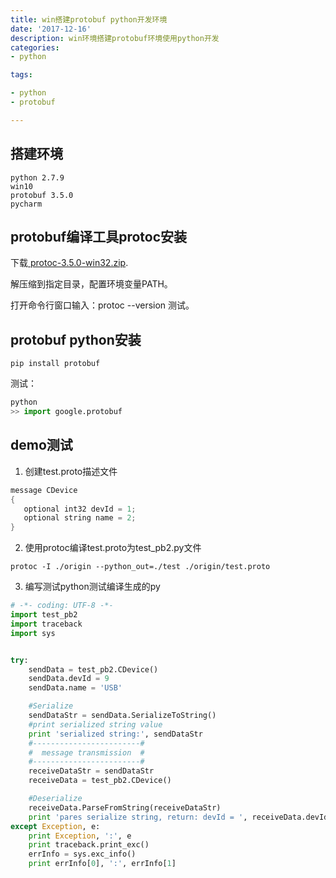 ```yaml
---
title: win搭建protobuf python开发环境
date: '2017-12-16'
description: win环境搭建protobuf环境使用python开发
categories: 
- python

tags: 

- python
- protobuf

---
```


## 搭建环境

	python 2.7.9
	win10
	protobuf 3.5.0
	pycharm

## protobuf编译工具protoc安装

下载[ protoc-3.5.0-win32.zip](https://github.com/google/protobuf/releases/tag/v3.5.0).

解压缩到指定目录，配置环境变量PATH。

打开命令行窗口输入：protoc --version 测试。

## protobuf python安装

```shell
pip install protobuf
```

测试：

```python
python
>> import google.protobuf
```

## demo测试

1. 创建test.proto描述文件

```java
message CDevice
{
   optional int32 devId = 1;
   optional string name = 2;
}
```

2. 使用protoc编译test.proto为test_pb2.py文件

```shell
protoc -I ./origin --python_out=./test ./origin/test.proto
```

3. 编写测试python测试编译生成的py

```python
# -*- coding: UTF-8 -*-
import test_pb2
import traceback
import sys


try:
    sendData = test_pb2.CDevice()
    sendData.devId = 9
    sendData.name = 'USB'

    #Serialize
    sendDataStr = sendData.SerializeToString()
    #print serialized string value
    print 'serialized string:', sendDataStr
    #------------------------#
    #  message transmission  #
    #------------------------#
    receiveDataStr = sendDataStr
    receiveData = test_pb2.CDevice()

    #Deserialize
    receiveData.ParseFromString(receiveDataStr)
    print 'pares serialize string, return: devId = ', receiveData.devId, ', name = ', receiveData.name
except Exception, e:
    print Exception, ':', e
    print traceback.print_exc()
    errInfo = sys.exc_info()
    print errInfo[0], ':', errInfo[1]
```
